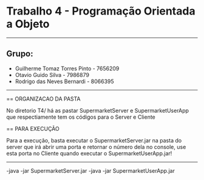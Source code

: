 # Trabalho 4 - Programação Orientada a Objeto

----------------------------------
Grupo:
----------------------------------

- Guilherme Tomaz Torres Pinto - 7656209
- Otavio Guido Silva - 7986879
- Rodrigo das Neves Bernardi - 8066395

----------------------------------

== ORGANIZACAO DA PASTA

No diretorio T4/ há  as pastar SupermarketServer e SupermarketUserApp que respectiamente tem os códigos para o Server e Cliente


== PARA EXECUÇÃO

Para a execução, basta executar o SupermarketServer.jar na pasta do server que irá abrir uma porta e retornar o número dela no console, use esta porta no Cliente quando executar o SupermarketUserApp.jar!

----------------------------------

-java -jar SupermarketServer.jar
-java -jar SupermarketUserApp.jar
